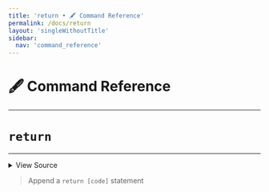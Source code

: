 ```yaml
---
title: 'return • 🖋️ Command Reference'
permalink: /docs/return
layout: 'singleWithoutTitle'
sidebar:
  nav: 'command_reference'
---
```


# 🖋️ Command Reference

---

# `return`

---



<details>
  <summary>View Source</summary>

{% highlight sh %}

!fn --shellpen-private writeDSL writeln "return $1"
{% endhighlight %}

</details>



> Append a `return [code]` statement







